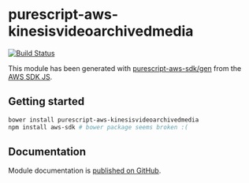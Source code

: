 # purescript-aws-kinesisvideoarchivedmedia

[![Build Status](https://app.wercker.com/status/5909b9e96d1080804b17a28f72f87b6b/s/master)](https://app.wercker.com/project/byKey/5909b9e96d1080804b17a28f72f87b6b)

This module has been generated with [purescript-aws-sdk/gen](https://github.com/purescript-aws-sdk/gen) from the [AWS SDK JS](https://github.com/aws/aws-sdk-js).

## Getting started

```sh
bower install purescript-aws-kinesisvideoarchivedmedia
npm install aws-sdk # bower package seems broken :(
```

## Documentation

Module documentation is [published on GitHub](https://github.com/purescript-aws-sdk/purescript-aws-kinesisvideoarchivedmedia/tree/master/docs).

